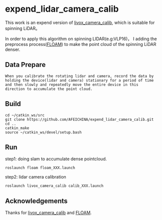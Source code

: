 # expend_lidar_camera_calib

This work is an expend version of [livox_camera_calib](https://github.com/hku-mars/livox_camera_calib.git), which is suitable for spinning LiDAR。

In order to apply this algorithm on spinning LIDAR(e.g:VLP16)， I adding the preprocess process([FLOAM](https://github.com/wh200720041/floam.git)) to make the point cloud of the spinning LiDAR denser.

## Data Prepare
```
When you calibrate the rotating lidar and camera, record the data by holding the device(lidar and camera) stationary for a period of time and then slowly and repeatedly move the entire device in this direction to accumulate the point cloud.
```

## Build
```
cd ~/catkin_ws/src
git clone https://github.com/AFEICHINA/expend_lidar_camera_calib.git
cd ..
catkin_make
source ~/catkin_ws/devel/setup.bash
```

## Run
step1: doing slam to accumulate dense pointcloud. 
```
roslaunch floam floam_XXX.launch
```


step2: lidar camera calibration
```
roslaunch livox_camera_calib calib_XXX.launch
```

## Acknowledgements
Thanks for [livox_camera_calib](https://github.com/hku-mars/livox_camera_calib.git) and [FLOAM](https://github.com/wh200720041/floam.git).
